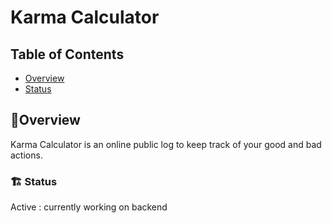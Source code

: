 # Karma Calculator

## Table of Contents

- [Overview](#overview)
- [Status](#status)

## 🤔Overview <a name="overview"></a>

Karma Calculator is an online public log to keep track of your good and bad actions.

### 🏗️ Status <a name="status"></a>

Active : currently working on backend
